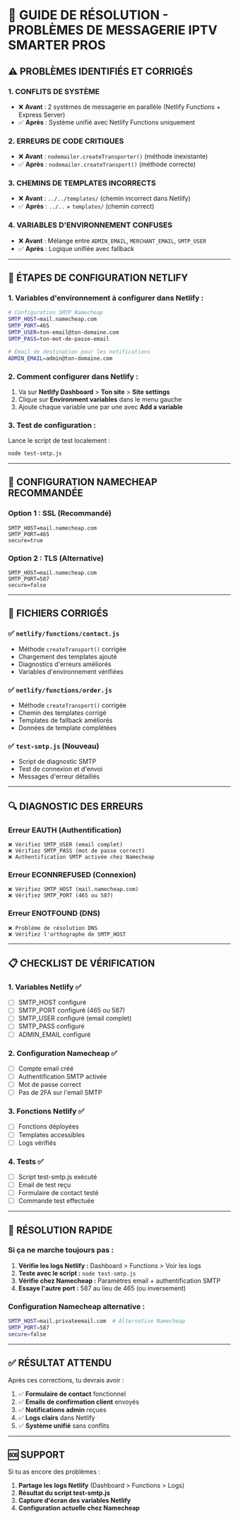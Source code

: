 # 🚨 GUIDE DE RÉSOLUTION - PROBLÈMES DE MESSAGERIE IPTV SMARTER PROS

## ⚠️ PROBLÈMES IDENTIFIÉS ET CORRIGÉS

### 1. **CONFLITS DE SYSTÈME** 
- ❌ **Avant** : 2 systèmes de messagerie en parallèle (Netlify Functions + Express Server)
- ✅ **Après** : Système unifié avec Netlify Functions uniquement

### 2. **ERREURS DE CODE CRITIQUES**
- ❌ **Avant** : `nodemailer.createTransporter()` (méthode inexistante)
- ✅ **Après** : `nodemailer.createTransport()` (méthode correcte)

### 3. **CHEMINS DE TEMPLATES INCORRECTS**
- ❌ **Avant** : `../../templates/` (chemin incorrect dans Netlify)
- ✅ **Après** : `../..` + `templates/` (chemin correct)

### 4. **VARIABLES D'ENVIRONNEMENT CONFUSES**
- ❌ **Avant** : Mélange entre `ADMIN_EMAIL`, `MERCHANT_EMAIL`, `SMTP_USER`
- ✅ **Après** : Logique unifiée avec fallback

---

## 🔧 ÉTAPES DE CONFIGURATION NETLIFY

### 1. **Variables d'environnement à configurer dans Netlify :**

```bash
# Configuration SMTP Namecheap
SMTP_HOST=mail.namecheap.com
SMTP_PORT=465
SMTP_USER=ton-email@ton-domaine.com
SMTP_PASS=ton-mot-de-passe-email

# Email de destination pour les notifications
ADMIN_EMAIL=admin@ton-domaine.com
```

### 2. **Comment configurer dans Netlify :**

1. Va sur **Netlify Dashboard** > **Ton site** > **Site settings**
2. Clique sur **Environment variables** dans le menu gauche
3. Ajoute chaque variable une par une avec **Add a variable**

### 3. **Test de configuration :**

Lance le script de test localement :
```bash
node test-smtp.js
```

---

## 📧 CONFIGURATION NAMECHEAP RECOMMANDÉE

### **Option 1 : SSL (Recommandé)**
```
SMTP_HOST=mail.namecheap.com
SMTP_PORT=465
secure=true
```

### **Option 2 : TLS (Alternative)**
```
SMTP_HOST=mail.namecheap.com  
SMTP_PORT=587
secure=false
```

---

## 🚀 FICHIERS CORRIGÉS

### ✅ **`netlify/functions/contact.js`**
- Méthode `createTransport()` corrigée
- Chargement des templates ajouté
- Diagnostics d'erreurs améliorés
- Variables d'environnement vérifiées

### ✅ **`netlify/functions/order.js`**
- Méthode `createTransport()` corrigée  
- Chemin des templates corrigé
- Templates de fallback améliorés
- Données de template complétées

### ✅ **`test-smtp.js`** (Nouveau)
- Script de diagnostic SMTP
- Test de connexion et d'envoi
- Messages d'erreur détaillés

---

## 🔍 DIAGNOSTIC DES ERREURS

### **Erreur EAUTH (Authentification)**
```
❌ Vérifiez SMTP_USER (email complet)
❌ Vérifiez SMTP_PASS (mot de passe correct)
❌ Authentification SMTP activée chez Namecheap
```

### **Erreur ECONNREFUSED (Connexion)**
```
❌ Vérifiez SMTP_HOST (mail.namecheap.com)
❌ Vérifiez SMTP_PORT (465 ou 587)
```

### **Erreur ENOTFOUND (DNS)**
```
❌ Problème de résolution DNS
❌ Vérifiez l'orthographe de SMTP_HOST
```

---

## 📋 CHECKLIST DE VÉRIFICATION

### **1. Variables Netlify** ✅
- [ ] SMTP_HOST configuré
- [ ] SMTP_PORT configuré (465 ou 587)
- [ ] SMTP_USER configuré (email complet)
- [ ] SMTP_PASS configuré
- [ ] ADMIN_EMAIL configuré

### **2. Configuration Namecheap** ✅
- [ ] Compte email créé
- [ ] Authentification SMTP activée
- [ ] Mot de passe correct
- [ ] Pas de 2FA sur l'email SMTP

### **3. Fonctions Netlify** ✅
- [ ] Fonctions déployées
- [ ] Templates accessibles
- [ ] Logs vérifiés

### **4. Tests** ✅
- [ ] Script test-smtp.js exécuté
- [ ] Email de test reçu
- [ ] Formulaire de contact testé
- [ ] Commande test effectuée

---

## 🎯 RÉSOLUTION RAPIDE

### **Si ça ne marche toujours pas :**

1. **Vérifie les logs Netlify :** Dashboard > Functions > Voir les logs
2. **Teste avec le script :** `node test-smtp.js`
3. **Vérifie chez Namecheap :** Paramètres email + authentification SMTP
4. **Essaye l'autre port :** 587 au lieu de 465 (ou inversement)

### **Configuration Namecheap alternative :**
```bash
SMTP_HOST=mail.privateemail.com  # Alternative Namecheap
SMTP_PORT=587
secure=false
```

---

## ✅ RÉSULTAT ATTENDU

Après ces corrections, tu devrais avoir :

1. ✅ **Formulaire de contact** fonctionnel
2. ✅ **Emails de confirmation client** envoyés
3. ✅ **Notifications admin** reçues
4. ✅ **Logs clairs** dans Netlify
5. ✅ **Système unifié** sans conflits

---

## 🆘 SUPPORT

Si tu as encore des problèmes :

1. **Partage les logs Netlify** (Dashboard > Functions > Logs)
2. **Résultat du script test-smtp.js**
3. **Capture d'écran des variables Netlify**
4. **Configuration actuelle chez Namecheap** 